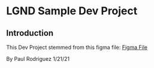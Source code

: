 # LGND Sample Dev Project

## Introduction
This Dev Project stemmed from this figma file:
[Figma File](https://www.figma.com/file/wtyhQKCwlNzAxp1ZcZDWQX/LGND-Sample-Dev-Project---Paul?node-id=0%3A2)

By Paul Rodriguez
1/21/21
